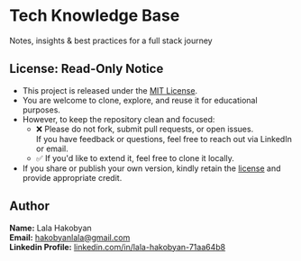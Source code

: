 # Tech Knowledge Base
Notes, insights & best practices for a full stack journey

## License: Read-Only Notice
- This project is released under the [MIT License](https://github.com/lala-hakobyan/tech-knowledge-base/blob/main/LICENSE).
- You are welcome to clone, explore, and reuse it for educational purposes.
- However, to keep the repository clean and focused:
    - ❌ Please do not fork, submit pull requests, or open issues.  
      If you have feedback or questions, feel free to reach out via LinkedIn or email.
    - ✅ If you'd like to extend it, feel free to clone it locally.
- If you share or publish your own version, kindly retain the [license](https://github.com/lala-hakobyan/tech-knowledge-base/blob/main/LICENSE) and provide appropriate credit.

## Author
**Name:** Lala Hakobyan  
**Email:** [hakobyanlala@gmail.com](mailto:hakobyanlala@gmail.com)  
**Linkedin Profile:** [linkedin.com/in/lala-hakobyan-71aa64b8](https://www.linkedin.com/in/lala-hakobyan-71aa64b8/)  
